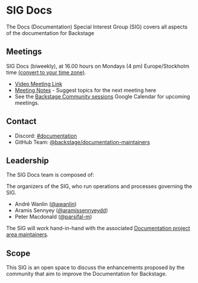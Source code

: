 # SIG Docs

The Docs (Documentation) Special Interest Group (SIG) covers all aspects of the documentation for Backstage

## Meetings

SIG Docs (biweekly), at 16.00 hours on Mondays (4 pm) Europe/Stockholm time [(convert to your time zone)](https://dateful.com/convert/stockholm-sweden?t=16).

- [Video Meeting Link](TBD)
- [Meeting Notes](TBD) - Suggest topics for the next meeting here
- See the [Backstage Community sessions](https://calendar.google.com/calendar/u/0?cid=Y19xdXA5Z2JobjlzcXB1YW82dHJ0dGQ4bWs1c0Bncm91cC5jYWxlbmRhci5nb29nbGUuY29t) Google Calendar for upcoming meetings.

## Contact

- Discord: [#documentation](https://discord.com/channels/687207715902193673/687994765559463940)
- GitHub Team: [@backstage/documentation-maintainers](https://github.com/orgs/backstage/teams/documentation-maintainers)

## Leadership

The SIG Docs team is composed of:

The organizers of the SIG, who run operations and processes governing the SIG.

- André Wanlin ([@awanlin](https://github.com/awanlin))
- Aramis Sennyey ([@aramissennyeydd](https://github.com/aramissennyeydd))
- Peter Macdonald ([@parsifal-m](https://github.com/Parsifal-M))

The SIG will work hand-in-hand with the associated [Documentation project area maintainers](https://github.com/backstage/backstage/blob/master/OWNERS.md#documentation).

## Scope

This SIG is an open space to discuss the enhancements proposed by the community that aim to improve the Documentation for Backstage. 
